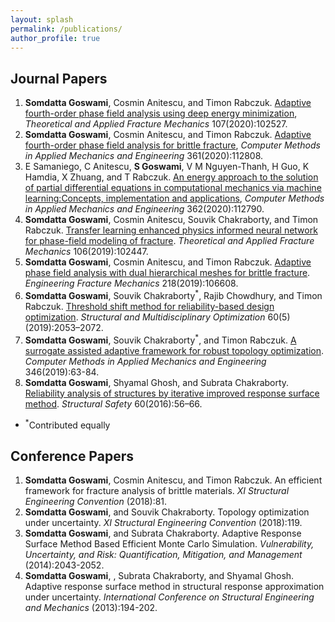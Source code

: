 ```yaml
---
layout: splash
permalink: /publications/
author_profile: true
---
```


## Journal Papers
1. **Somdatta Goswami**, Cosmin Anitescu, and Timon Rabczuk. [Adaptive fourth-order phase field analysis using deep energy minimization](https://doi.org/10.1016/j.tafmec.2020.102527), *Theoretical and Applied Fracture Mechanics* 107(2020):102527.
1. **Somdatta Goswami**, Cosmin Anitescu, and Timon Rabczuk. [Adaptive fourth-order phase field analysis for brittle fracture](https://doi.org/10.1016/j.cma.2019.112808),  *Computer Methods in Applied Mechanics and Engineering* 361(2020):112808.
1. E Samaniego, C Anitescu, **S Goswami**, V M Nguyen-Thanh, H Guo, K Hamdia, X Zhuang, and T Rabczuk. [An energy approach to the solution of partial differential equations in computational mechanics via machine learning:Concepts, implementation and applications](https://doi.org/10.1016/j.cma.2019.112790), *Computer Methods in Applied Mechanics and Engineering* 362(2020):112790.
1. **Somdatta Goswami**, Cosmin Anitescu, Souvik Chakraborty, and Timon Rabczuk. [Transfer learning enhanced physics informed neural network for phase-field modeling of fracture](https://doi.org/10.1016/j.tafmec.2019.102447). *Theoretical and Applied Fracture Mechanics* 106(2019):102447.
1. **Somdatta Goswami**, Cosmin Anitescu, and Timon Rabczuk. [Adaptive phase field analysis with dual hierarchical meshes for brittle fracture](https://doi.org/10.1016/j.engfracmech.2019.106608). *Engineering Fracture Mechanics* 218(2019):106608.
1. **Somdatta Goswami**, Souvik Chakraborty<sup>\*</sup>, Rajib Chowdhury, and Timon Rabczuk. [Threshold shift method for reliability-based design optimization](https://doi.org/10.1007/s00158-019-02310-x). *Structural and Multidisciplinary Optimization* 60(5)(2019):2053–2072.
1. **Somdatta Goswami**, Souvik Chakraborty<sup>\*</sup>, and Timon Rabczuk. [A surrogate assisted adaptive framework for robust topology optimization](https://doi.org/10.1016/j.cma.2018.11.030). *Computer Methods in Applied Mechanics and Engineering* 346(2019):63-84.
1. **Somdatta Goswami**, Shyamal Ghosh, and Subrata Chakraborty. [Reliability analysis of structures by iterative improved response surface method](https://doi.org/10.1016/j.strusafe.2016.02.002). *Structural Safety* 60(2016):56–66.
                                                                        
- <sup>\*</sup>Contributed equally

## Conference Papers

1. **Somdatta Goswami**, Cosmin Anitescu, and Timon Rabczuk. An efficient framework for fracture analysis of brittle materials. *XI Structural Engineering Convention* (2018):81.
1. **Somdatta Goswami**, and Souvik Chakraborty. Topology optimization under uncertainty. *XI Structural Engineering Convention* (2018):119.
1. **Somdatta Goswami**, and Subrata Chakraborty. Adaptive Response Surface Method Based Efficient Monte Carlo Simulation. *Vulnerability, Uncertainty, and Risk: Quantification, Mitigation, and Management* (2014):2043-2052.
1. **Somdatta Goswami**, , Subrata Chakraborty, and Shyamal Ghosh. Adaptive response surface method in structural response approximation under uncertainty. *International Conference on Structural Engineering and Mechanics* (2013):194-202.
